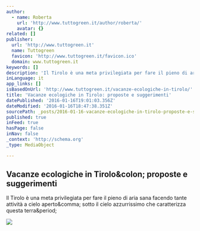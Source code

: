 ```yaml
---
author:
  - name: Roberta
    url: 'http://www.tuttogreen.it/author/roberta/'
    avatar: {}
related: []
publisher:
  url: 'http://www.tuttogreen.it'
  name: Tuttogreen
  favicon: 'http://www.tuttogreen.it/favicon.ico'
  domain: www.tuttogreen.it
keywords: []
description: 'Il Tirolo è una meta privilegiata per fare il pieno di aria sana facendo tante attività a cielo aperto, sotto il cielo azzurrissimo che caratterizza questa terra.'
inLanguage: it
app_links: []
isBasedOnUrl: 'http://www.tuttogreen.it/vacanze-ecologiche-in-tirolo/'
title: 'Vacanze ecologiche in Tirolo: proposte e suggerimenti'
datePublished: '2016-01-16T19:01:03.356Z'
dateModified: '2016-01-16T18:47:38.351Z'
sourcePath: _posts/2016-01-16-vacanze-ecologiche-in-tirolo-proposte-e-suggerimenti.md
published: true
inFeed: true
hasPage: false
inNav: false
_context: 'http://schema.org'
_type: MediaObject

---
```

<article style=""><h1>Vacanze ecologiche in Tirolo&amp;colon; proposte e suggerimenti</h1><p>Il Tirolo è una meta privilegiata per fare il pieno di aria sana facendo tante attività a cielo aperto&amp;comma; sotto il cielo azzurrissimo che caratterizza questa terra&amp;period;</p><img src="http://www.tuttogreen.it/wp-content/uploads/2011/03/tirolo-e1300219770491.jpg" /></article>
